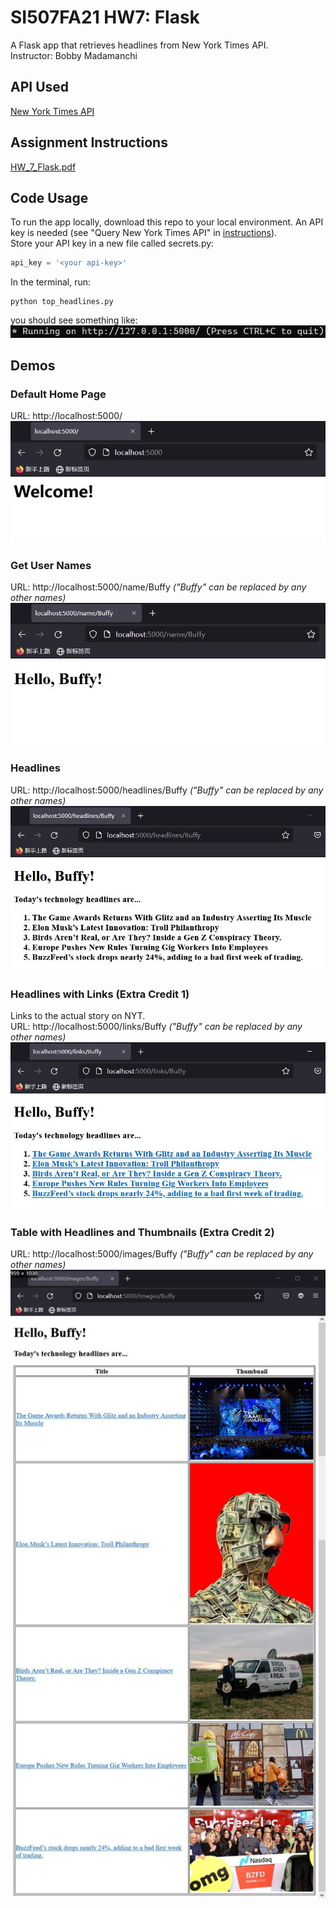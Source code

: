 # SI507FA21 HW7: Flask
A Flask app that retrieves headlines from New York Times API.  
Instructor: Bobby Madamanchi

## API Used
[New York Times API](https://developer.nytimes.com/)

## Assignment Instructions
[HW_7_Flask.pdf](HW_7_Flask.pdf)

## Code Usage
To run the app locally, download this repo to your local environment. 
An API key is needed
(see "Query New York Times API" in [instructions](HW_7_Flask.pdf)).  
Store your API key in a new file called secrets.py:
```python
api_key = '<your api-key>'
```
In the terminal, run:
```commandline
python top_headlines.py
```
you should see something like:
![](demos/image.jpg)

## Demos
### Default Home Page
URL: http://localhost:5000/  
![](demos/demo1.jpg)
### Get User Names
URL: http://localhost:5000/name/Buffy *("Buffy" can be replaced by any other names)*  
![](demos/demo2.jpg)
### Headlines
URL: http://localhost:5000/headlines/Buffy *("Buffy" can be replaced by any other names)*  
![](demos/demo3.jpg)
### Headlines with Links (Extra Credit 1)
Links to the actual story on NYT.   
URL: http://localhost:5000/links/Buffy *("Buffy" can be replaced by any other names)*  
![](demos/demo4.jpg)
### Table with Headlines and Thumbnails (Extra Credit 2)
URL: http://localhost:5000/images/Buffy *("Buffy" can be replaced by any other names)*  
![](demos/demo5.jpg)
